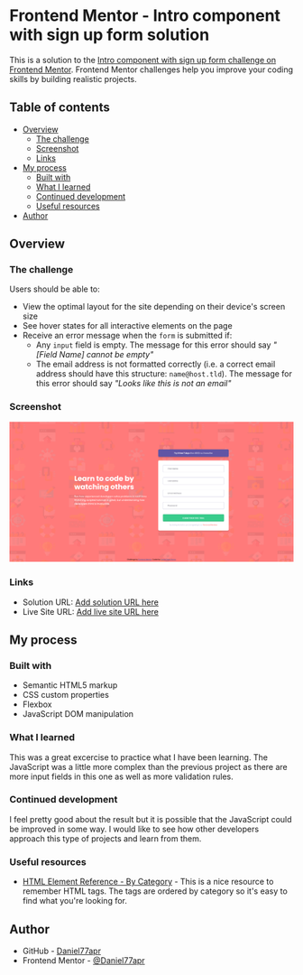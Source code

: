 # Frontend Mentor - Intro component with sign up form solution

This is a solution to the [Intro component with sign up form challenge on Frontend Mentor](https://www.frontendmentor.io/challenges/intro-component-with-signup-form-5cf91bd49edda32581d28fd1). Frontend Mentor challenges help you improve your coding skills by building realistic projects. 

## Table of contents

- [Overview](#overview)
  - [The challenge](#the-challenge)
  - [Screenshot](#screenshot)
  - [Links](#links)
- [My process](#my-process)
  - [Built with](#built-with)
  - [What I learned](#what-i-learned)
  - [Continued development](#continued-development)
  - [Useful resources](#useful-resources)
- [Author](#author)

## Overview

### The challenge

Users should be able to:

- View the optimal layout for the site depending on their device's screen size
- See hover states for all interactive elements on the page
- Receive an error message when the `form` is submitted if:
  - Any `input` field is empty. The message for this error should say *"[Field Name] cannot be empty"*
  - The email address is not formatted correctly (i.e. a correct email address should have this structure: `name@host.tld`). The message for this error should say *"Looks like this is not an email"*

### Screenshot

![](screenshot.png)

### Links

- Solution URL: [Add solution URL here](https://your-solution-url.com)
- Live Site URL: [Add live site URL here](https://your-live-site-url.com)

## My process

### Built with

- Semantic HTML5 markup
- CSS custom properties
- Flexbox
- JavaScript DOM manipulation

### What I learned

This was a great excercise to practice what I have been learning. The JavaScript was a little more complex than the previous project as there are more input fields in this one as well as more validation rules.

### Continued development

I feel pretty good about the result but it is possible that the JavaScript could be improved in some way. I would like to see how other developers approach this type of projects and learn from them.

### Useful resources

- [HTML Element Reference - By Category](https://www.w3schools.com/TAGS/ref_byfunc.asp) - This is a nice resource to remember HTML tags. The tags are ordered by category so it's easy to find what you're looking for.

## Author

- GitHub - [Daniel77apr](https://github.com/Daniel77apr)
- Frontend Mentor - [@Daniel77apr](https://www.frontendmentor.io/profile/Daniel77apr)